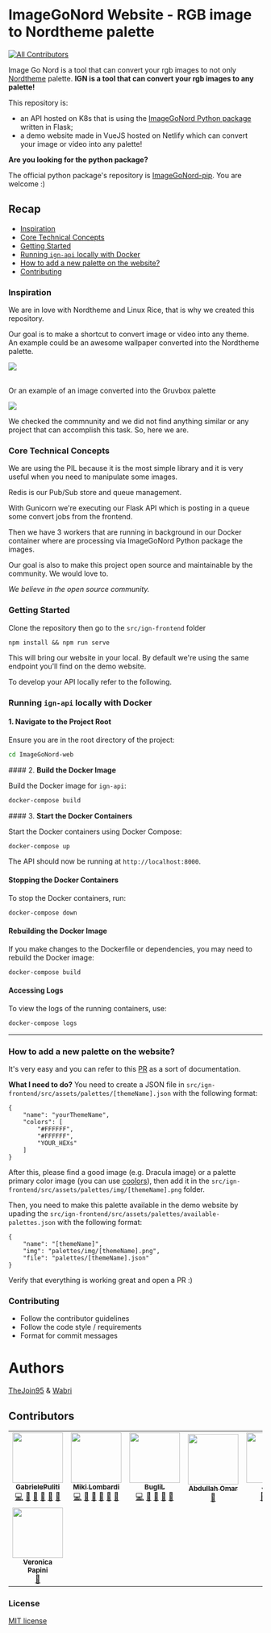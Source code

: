 # ImageGoNord Website - RGB image to Nordtheme palette
<!-- ALL-CONTRIBUTORS-BADGE:START - Do not remove or modify this section -->
[![All Contributors](https://img.shields.io/badge/all_contributors-8-orange.svg?style=flat-square)](#contributors-)
<!-- ALL-CONTRIBUTORS-BADGE:END -->

Image Go Nord is a tool that can convert your rgb images to not only [Nordtheme](https://www.nordtheme.com/) palette.
**IGN is a tool that can convert your rgb images to any palette!**

This repository is:
- an API hosted on K8s that is using the [ImageGoNord Python package](https://github.com/schroedinger-hat/ImageGoNord-pip) written in Flask;
- a demo website made in VueJS hosted on Netlify which can convert your image or video into any palette!

**Are you looking for the python package?**

The official python package's repository is [ImageGoNord-pip](https://github.com/schroedinger-hat/ImageGoNord-pip). You are welcome :)

## Recap

- [Inspiration](#inspiration)
- [Core Technical Concepts](#core-technical-concepts)
- [Getting Started](#getting-started)
- [Running `ign-api` locally with Docker](#running-ign-api-locally-with-docker)
- [How to add a new palette on the website?](#how-to-add-a-new-palette-on-the-website)
- [Contributing](#contributing)

### Inspiration

We are in love with Nordtheme and Linux Rice, that is why we created this repository.

Our goal is to make a shortcut to convert image or video into any theme.
<br>An example could be an awesome wallpaper converted into the Nordtheme palette.

<img src="https://raw.githubusercontent.com/schroedinger-hat/ImageGoNord-web/master/images/ign-demo-image.gif">

<br>Or an example of an image converted into the Gruvbox palette

<img src="https://raw.githubusercontent.com/schroedinger-hat/ImageGoNord-web/master/images/ign-demo-gruvbox.gif">

<br>

We checked the commnunity and we did not find anything similar or any project that can accomplish this task. So, here we are.

### Core Technical Concepts

We are using the PIL because it is the most simple library and it is very useful when you need to manipulate some images.

Redis is our Pub/Sub store and queue management.

With Gunicorn we're executing our Flask API which is posting in a queue some convert jobs from the frontend.

Then we have 3 workers that are running in background in our Docker container where are processing via ImageGoNord Python package the images.

Our goal is also to make this project open source and maintainable by the community. We would love to.

*We believe in the open source community.*

### Getting Started

Clone the repository then go to the `src/ign-frontend` folder

```npm install && npm run serve```

This will bring our website in your local.
By default we're using the same endpoint you'll find on the demo website.

To develop your API locally refer to the following.

### Running `ign-api` locally with Docker

#### 1. **Navigate to the Project Root**

  Ensure you are in the root directory of the project:

  ```sh
  cd ImageGoNord-web
  ```

#### 2. **Build the Docker Image**

  Build the Docker image for `ign-api`:

  ```sh
  docker-compose build
  ```

#### 3. **Start the Docker Containers**

  Start the Docker containers using Docker Compose:

  ```sh
  docker-compose up
  ```

  The API should now be running at `http://localhost:8000`.

#### **Stopping the Docker Containers**

To stop the Docker containers, run:

```sh
docker-compose down
```

#### **Rebuilding the Docker Image**

If you make changes to the Dockerfile or dependencies, you may need to rebuild the Docker image:

```sh
docker-compose build
```

#### **Accessing Logs**

To view the logs of the running containers, use:

```sh
docker-compose logs
```

--------

### How to add a new palette on the website?

It's very easy and you can refer to this [PR](https://github.com/schroedinger-hat/ImageGoNord-web/pull/150) as a sort of documentation.

**What I need to do?**
You need to create a JSON file in `src/ign-frontend/src/assets/palettes/[themeName].json` with the following format:

```
{
    "name": "yourThemeName",
    "colors": [
        "#FFFFFF",
        "#FFFFFF",
        "YOUR_HEXs"
    ]
}
```

After this, please find a good image (e.g. Dracula image) or a palette primary color image (you can use [coolors](https://coolors.co/)), then add it in the `src/ign-frontend/src/assets/palettes/img/[themeName].png` folder.

Then, you need to make this palette available in the demo website by upading the `src/ign-frontend/src/assets/palettes/available-palettes.json` with the following format:

```
{
    "name": "[themeName]",
    "img": "palettes/img/[themeName].png",
    "file": "palettes/[themeName].json"
}
```

Verify that everything is working great and open a PR :)

### Contributing
- Follow the contributor guidelines
- Follow the code style / requirements
- Format for commit messages

# Authors

[TheJoin95](https://github.com/TheJoin95) & [Wabri](https://github.com/Wabri)

## Contributors

<!-- ALL-CONTRIBUTORS-LIST:START - Do not remove or modify this section -->
<!-- prettier-ignore-start -->
<!-- markdownlint-disable -->
<table>
  <tbody>
    <tr>
      <td align="center"><a href="https://www.linkedin.com/in/%F0%9F%90%A7gabriele-puliti-b62915a9/"><img src="https://avatars.githubusercontent.com/u/12409541?v=4?s=100" width="100px;" alt=""/><br /><sub><b>GabrielePuliti</b></sub></a><br /><a href="https://github.com/schroedinger-hat/ImageGoNord-web/commits?author=Wabri" title="Code">💻</a> <a href="https://github.com/schroedinger-hat/ImageGoNord-web/commits?author=Wabri" title="Documentation">📖</a> <a href="#design-Wabri" title="Design">🎨</a> <a href="#ideas-Wabri" title="Ideas, Planning, & Feedback">🤔</a> <a href="#maintenance-Wabri" title="Maintenance">🚧</a> <a href="#projectManagement-Wabri" title="Project Management">📆</a></td>
      <td align="center"><a href="https://www.mikilombardi.com"><img src="https://avatars.githubusercontent.com/u/6616203?v=4?s=100" width="100px;" alt=""/><br /><sub><b>Miki Lombardi</b></sub></a><br /><a href="https://github.com/schroedinger-hat/ImageGoNord-web/commits?author=TheJoin95" title="Code">💻</a> <a href="https://github.com/schroedinger-hat/ImageGoNord-web/commits?author=TheJoin95" title="Documentation">📖</a> <a href="#design-TheJoin95" title="Design">🎨</a> <a href="#ideas-TheJoin95" title="Ideas, Planning, & Feedback">🤔</a> <a href="#maintenance-TheJoin95" title="Maintenance">🚧</a> <a href="#projectManagement-TheJoin95" title="Project Management">📆</a></td>
      <td align="center"><a href="https://github.com/BugliL"><img src="https://avatars.githubusercontent.com/u/3107276?v=4?s=100" width="100px;" alt=""/><br /><sub><b>BugliL</b></sub></a><br /><a href="https://github.com/schroedinger-hat/ImageGoNord-web/commits?author=BugliL" title="Code">💻</a> <a href="#design-BugliL" title="Design">🎨</a> <a href="#ideas-BugliL" title="Ideas, Planning, & Feedback">🤔</a> <a href="#maintenance-BugliL" title="Maintenance">🚧</a> <a href="#projectManagement-BugliL" title="Project Management">📆</a></td>
      <td align="center"><a href="http://abod1960.cf"><img src="https://avatars.githubusercontent.com/u/79435005?v=4?s=100" width="100px;" alt=""/><br /><sub><b>Abdullah Omar</b></sub></a><br /><a href="#design-Abod1960" title="Design">🎨</a></td>
      <td align="center"><a href="https://github.com/jlc893"><img src="https://avatars.githubusercontent.com/u/77926457?v=4?s=100" width="100px;" alt=""/><br /><sub><b>Jason</b></sub></a><br /><a href="#design-jlc893" title="Design">🎨</a> <a href="https://github.com/schroedinger-hat/ImageGoNord-web/commits?author=jlc893" title="Documentation">📖</a> <a href="https://github.com/schroedinger-hat/ImageGoNord-web/commits?author=jlc893" title="Code">💻</a></td>
      <td align="center"><a href="https://github.com/senali-d"><img src="https://avatars.githubusercontent.com/u/52546856?v=4?s=100" width="100px;" alt=""/><br /><sub><b>Senali</b></sub></a><br /><a href="https://github.com/schroedinger-hat/ImageGoNord-web/commits?author=senali-d" title="Documentation">📖</a></td>
      <td align="center"><a href="https://juancldcmt.github.io"><img src="https://avatars.githubusercontent.com/u/72336775?v=4?s=100" width="100px;" alt=""/><br /><sub><b>JuanCC</b></sub></a><br /><a href="#design-JuanCldCmt" title="Design">🎨</a></td>
    </tr>
    <tr>
      <td align="center"><a href="http://www.linkedin.com/in/veronica-papini-5a546b179"><img src="https://avatars.githubusercontent.com/u/86972949?v=4?s=100" width="100px;" alt=""/><br /><sub><b>Veronica Papini</b></sub></a><br /><a href="https://github.com/schroedinger-hat/ImageGoNord-web/commits?author=VeroPap" title="Documentation">📖</a></td>
    </tr>
  </tbody>
</table>

<!-- markdownlint-restore -->
<!-- prettier-ignore-end -->

<!-- ALL-CONTRIBUTORS-LIST:END -->
<!-- prettier-ignore-start -->
<!-- markdownlint-disable -->

<!-- markdownlint-restore -->
<!-- prettier-ignore-end -->

<!-- ALL-CONTRIBUTORS-LIST:END -->

### License

[MIT license](https://github.com/schroedinger-hat/ImageGoNord-web/blob/master/LICENSE)
